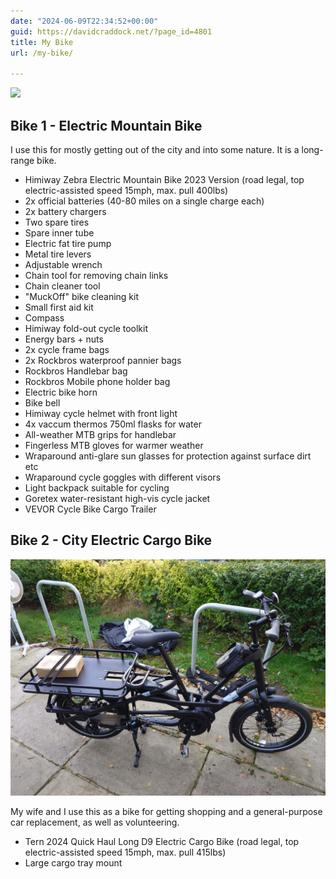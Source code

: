 ```yaml
---
date: "2024-06-09T22:34:52+00:00"
guid: https://davidcraddock.net/?page_id=4801
title: My Bike
url: /my-bike/

---
```

[![](/wp-content/uploads/2024/06/himiway.jpg)](/wp-content/uploads/2024/06/himiway.jpg)

## Bike 1 - Electric Mountain Bike

I use this for mostly getting out of the city and into some nature. It is a long-range bike.

- Himiway Zebra Electric Mountain Bike 2023 Version (road legal, top electric-assisted speed 15mph, max. pull 400lbs)
- 2x official batteries (40-80 miles on a single charge each)
- 2x battery chargers
- Two spare tires
- Spare inner tube
- Electric fat tire pump
- Metal tire levers
- Adjustable wrench
- Chain tool for removing chain links
- Chain cleaner tool
- "MuckOff" bike cleaning kit
- Small first aid kit
- Compass
- Himiway fold-out cycle toolkit
- Energy bars + nuts
- 2x cycle frame bags
- 2x Rockbros waterproof pannier bags
- Rockbros Handlebar bag
- Rockbros Mobile phone holder bag
- Electric bike horn
- Bike bell
- Himiway cycle helmet with front light
- 4x vaccum thermos 750ml flasks for water
- All-weather MTB grips for handlebar
- Fingerless MTB gloves for warmer weather
- Wraparound anti-glare sun glasses for protection against surface dirt etc
- Wraparound cycle goggles with different visors
- Light backpack suitable for cycling
- Goretex water-resistant high-vis cycle jacket
- VEVOR Cycle Bike Cargo Trailer

## Bike 2 - City Electric Cargo Bike

![image](bike.jpg)

My wife and I use this as a bike for getting shopping and a general-purpose car replacement, as well as volunteering.

- Tern 2024 Quick Haul Long D9 Electric Cargo Bike (road legal, top electric-assisted speed 15mph, max. pull 415lbs)
- Large cargo tray mount


